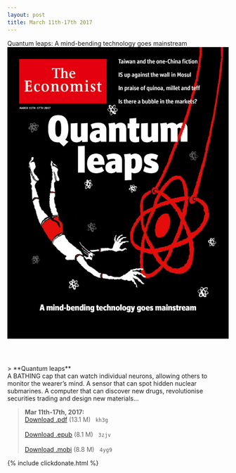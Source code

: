 ```yaml
---
layout: post
title: March 11th-17th 2017
---
```


<div class="message">
	Quantum leaps: A mind-bending technology goes mainstream
</div>

<header class="xmas">
<div class="cover upload">
<img src="/public/img/the-economist/img_2017.03.11.jpg" />
</div>
</header>
<!--more-->
> **Quantum leaps** <br/>
A BATHING cap that can watch individual neurons, allowing others to monitor the wearer’s mind. A sensor that can spot hidden nuclear submarines. A computer that can discover new drugs, revolutionise securities trading and design new materials...

> **Mar 11th-17th, 2017:**<br/>
[Download .pdf](https://pan.baidu.com/s/1eSOg5sI) (13.1 M)&ensp;
`kh3g` <br/><br/>
[Download .epub](https://yun.baidu.com/s/1o77uUJS) (8.1 M) &nbsp;
`3zjv` <br/><br/>
[Download .mobi](https://yun.baidu.com/s/1miDKVcW) (8.8 M) &nbsp;
`4yg9`


{% include clickdonate.html %}
